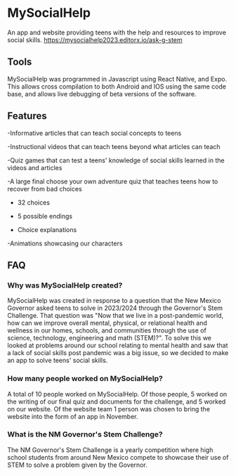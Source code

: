 # MySocialHelp
An app and website providing teens with the help and resources to improve social skills. https://mysocialhelp2023.editorx.io/ask-g-stem 

## Tools
MySocialHelp was programmed in Javascript using React Native, and Expo. This allows cross compilation to both Android and IOS using the same code base, and allows live debugging of beta versions of the software.

## Features
-Informative articles that can teach social concepts to teens

-Instructional videos that can teach teens beyond what articles can teach

-Quiz games that can test a teens' knowledge of social skills learned in the videos and articles

-A large final choose your own adventure quiz that teaches teens how to recover from bad choices

- 32 choices

- 5 possible endings

- Choice explanations

-Animations showcasing our characters

## FAQ
### Why was MySocialHelp created?
MySocialHelp was created in response to a question that the New Mexico Governor asked teens to solve in 2023/2024 through the Governor's Stem Challenge. That question was "Now that we live in a post-pandemic world, how can we improve overall mental, physical, or relational health and wellness in our homes, schools, and communities through the use of science, technology, engineering and math (STEM)?". To solve this we looked at problems around our school relating to mental health and saw that a lack of social skills post pandemic was a big issue, so we decided to make an app to solve teens' social skills.

### How many people worked on MySocialHelp?
A total of 10 people worked on MySocialHelp. Of those people, 5 worked on the writing of our final quiz and documents for the challenge, and 5 worked on our website. Of the website team 1 person was chosen to bring the website into the form of an app in November.

### What is the NM Governor's Stem Challenge?
The NM Governor's Stem Challenge is a yearly competition where high school students from around New Mexico compete to showcase their use of STEM to solve a problem given by the Governor.